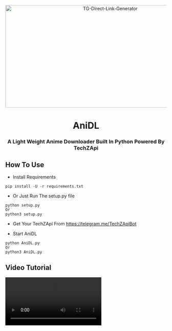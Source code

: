 <p align="center">
  <a href="https://github.com/TechShreyash/AniDL">
    <img src="https://socialify.git.ci/TechShreyash/AniDL/image?description=1&font=Source%20Code%20Pro&forks=1&issues=1&pattern=Charlie%20Brown&pulls=1&stargazers=1&theme=Dark" alt="TG-Direct-Link-Generator" width="640" height="320" /></a></p>
<h1 align="center">AniDL</h1>
<h3 align="center">A Light Weight Anime Downloader Built In Python Powered By TechZApi</h3>

## How To Use

- Install Requirements
```
pip install -U -r requirements.txt
```

- Or Just Run The setup.py file
```
python setup.py
Or
python3 setup.py
```

- Get Your TechZApi From https://telegram.me/TechZApiBot

- Start AniDL
```
python AniDL.py
Or
python3 AniDL.py
```

## Video Tutorial

<video src="https://raw.githubusercontent.com/TechShreyash/TechShreyash/main/AniDL%20Tutorial.mp4"></video>